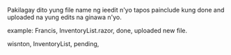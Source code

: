 Pakilagay dito yung file name ng ieedit n'yo tapos painclude kung done and uploaded na yung edits na ginawa n'yo.

example:
Francis, InventoryList.razor, done, uploaded new file.


wisnton, InventoryList, pending, 
